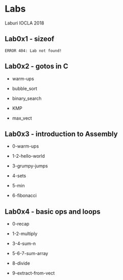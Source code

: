 # Labs
Laburi IOCLA 2018

## Lab0x1 - sizeof
```ERROR 404: Lab not found!```

## Lab0x2 - gotos in C

- warm-ups

- bubble_sort

- binary_search

- KMP

- max_vect

## Lab0x3 - introduction to Assembly

- 0-warm-ups

- 1-2-hello-world

- 3-grumpy-jumps

- 4-sets

- 5-min

- 6-fibonacci

## Lab0x4 - basic ops and loops

- 0-recap

- 1-2-multiply

- 3-4-sum-n

- 5-6-7-sum-array

- 8-divide

- 9-extract-from-vect

